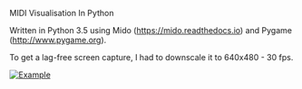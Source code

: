 MIDI Visualisation In Python

Written in Python 3.5 using Mido (https://mido.readthedocs.io) and Pygame (http://www.pygame.org).

To get a lag-free screen capture, I had to downscale it to 640x480 - 30 fps.

[![Example](https://img.youtube.com/vi/GAOf2gy4Ig0/0.jpg)](https://www.youtube.com/watch?v=GAOf2gy4Ig0)
